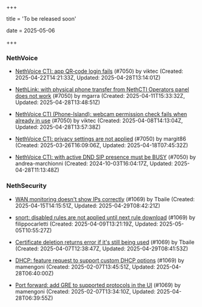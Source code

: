 +++

title = 'To be released soon'

date = 2025-05-06

+++

### NethVoice

- [NethVoice CTI: app QR‑code login fails](https://github.com/NethServer/dev/issues/7423) (#7050) by viktec (Created: 2025-04-22T14:21:33Z, Updated: 2025-04-28T13:14:01Z)

- [NethLink: with physical phone transfer from NethCTI Operators panel does not work](https://github.com/NethServer/dev/issues/7403) (#7050) by mgarra (Created: 2025-04-11T15:33:32Z, Updated: 2025-04-28T13:48:51Z)

- [NethVoice CTI (Phone-Island): webcam permission check fails when already in use](https://github.com/NethServer/dev/issues/7393) (#7050) by viktec (Created: 2025-04-08T14:13:04Z, Updated: 2025-04-28T13:57:38Z)

- [NethVoice CTI: privacy settings are not applied](https://github.com/NethServer/dev/issues/7363) (#7050) by margit86 (Created: 2025-03-26T16:09:06Z, Updated: 2025-04-18T07:45:32Z)

- [NethVoice CTI: with active DND SIP presence must be BUSY](https://github.com/NethServer/dev/issues/7050) (#7050) by andrea-marchionni (Created: 2024-10-03T16:04:17Z, Updated: 2025-04-28T11:13:48Z)

### NethSecurity

- [WAN monitoring doesn't show IPs correctly](https://github.com/NethServer/nethsecurity/issues/1175) (#1069) by Tbaile (Created: 2025-04-15T14:15:51Z, Updated: 2025-04-29T08:42:21Z)

- [snort: disabled rules are not applied until next rule download](https://github.com/NethServer/nethsecurity/issues/1165) (#1069) by filippocarletti (Created: 2025-04-09T13:21:19Z, Updated: 2025-05-05T10:55:27Z)

- [Certificate deletion returns error if it's still being used](https://github.com/NethServer/nethsecurity/issues/1156) (#1069) by Tbaile (Created: 2025-04-07T12:38:47Z, Updated: 2025-04-29T08:41:53Z)

- [DHCP: feature request to support custom DHCP options](https://github.com/NethServer/nethsecurity/issues/1070) (#1069) by mamengoni (Created: 2025-02-07T13:45:51Z, Updated: 2025-04-28T06:40:00Z)

- [Port forward: add GRE to supported protocols in the UI](https://github.com/NethServer/nethsecurity/issues/1069) (#1069) by mamengoni (Created: 2025-02-07T13:34:10Z, Updated: 2025-04-28T06:39:55Z)

